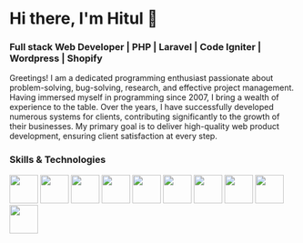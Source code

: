**<h1>Hi there, I'm Hitul 👋</h1>**

<h3>Full stack Web Developer | PHP | Laravel | Code Igniter | Wordpress | Shopify</h3>

Greetings! I am a dedicated programming enthusiast passionate about problem-solving, bug-solving, research, and effective project management. Having immersed myself in programming since 2007, I bring a wealth of experience to the table. Over the years, I have successfully developed numerous systems for clients, contributing significantly to the growth of their businesses. My primary goal is to deliver high-quality web product development, ensuring client satisfaction at every step.

<h3>Skills & Technologies</h3>
<a href="#"><img src="https://github.com/onemarc/tech-icons/blob/main/icons/php.svg" width="50"></a>
<a href="#"><img src="https://github.com/onemarc/tech-icons/blob/main/icons/mysql-dark.svg" width="50"></a>
<a href="#"><img src="https://github.com/onemarc/tech-icons/blob/main/icons/javascript.svg" width="50"></a>
<a href="#"><img src="https://github.com/onemarc/tech-icons/blob/main/icons/wordpress.svg" width="50"></a>
<a href="#"><img src="https://github.com/onemarc/tech-icons/blob/main/icons/apachetomcat.svg" width="50"></a>
<a href="#"><img src="https://github.com/onemarc/tech-icons/blob/main/icons/git.svg" width="50"></a>
<a href="#"><img src="https://github.com/onemarc/tech-icons/blob/main/icons/github-light.svg" width="50"></a>
<a href="#"><img src="https://github.com/onemarc/tech-icons/blob/main/icons/bitbucket-light.svg" width="50"></a>
<a href="#"><img src="https://github.com/onemarc/tech-icons/blob/main/icons/graphql.svg" width="50"></a>
<a href="#"><img src="https://github.com/onemarc/tech-icons/blob/main/icons/aws-light.svg" width="50"></a>


